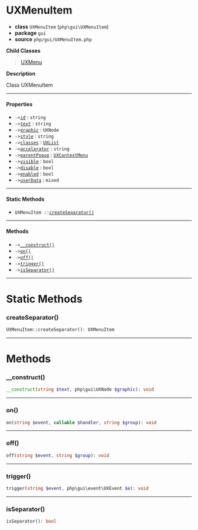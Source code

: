 # UXMenuItem

- **class** `UXMenuItem` (`php\gui\UXMenuItem`)
- **package** `gui`
- **source** `php/gui/UXMenuItem.php`

**Child Classes**

> [UXMenu](https://github.com/jphp-compiler/jphp/blob/master/exts/jphp-gui-ext/api-docs/classes/php/gui/UXMenu.md)

**Description**

Class UXMenuItem

---

#### Properties

- `->`[`id`](#prop-id) : `string`
- `->`[`text`](#prop-text) : `string`
- `->`[`graphic`](#prop-graphic) : `UXNode`
- `->`[`style`](#prop-style) : `string`
- `->`[`classes`](#prop-classes) : [`UXList`](https://github.com/jphp-compiler/jphp/blob/master/exts/jphp-gui-ext/api-docs/classes/php/gui/UXList.md)
- `->`[`accelerator`](#prop-accelerator) : `string`
- `->`[`parentPopup`](#prop-parentpopup) : [`UXContextMenu`](https://github.com/jphp-compiler/jphp/blob/master/exts/jphp-gui-ext/api-docs/classes/php/gui/UXContextMenu.md)
- `->`[`visible`](#prop-visible) : `bool`
- `->`[`disable`](#prop-disable) : `bool`
- `->`[`enabled`](#prop-enabled) : `bool`
- `->`[`userData`](#prop-userdata) : `mixed`

---

#### Static Methods

- `UXMenuItem ::`[`createSeparator()`](#method-createseparator)

---

#### Methods

- `->`[`__construct()`](#method-__construct)
- `->`[`on()`](#method-on)
- `->`[`off()`](#method-off)
- `->`[`trigger()`](#method-trigger)
- `->`[`isSeparator()`](#method-isseparator)

---
# Static Methods

<a name="method-createseparator"></a>

### createSeparator()
```php
UXMenuItem::createSeparator(): UXMenuItem
```

---
# Methods

<a name="method-__construct"></a>

### __construct()
```php
__construct(string $text, php\gui\UXNode $graphic): void
```

---

<a name="method-on"></a>

### on()
```php
on(string $event, callable $handler, string $group): void
```

---

<a name="method-off"></a>

### off()
```php
off(string $event, string $group): void
```

---

<a name="method-trigger"></a>

### trigger()
```php
trigger(string $event, php\gui\event\UXEvent $e): void
```

---

<a name="method-isseparator"></a>

### isSeparator()
```php
isSeparator(): bool
```